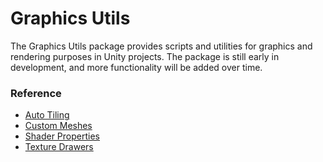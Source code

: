 # Graphics Utils

The Graphics Utils package provides scripts and utilities for graphics and rendering purposes in Unity projects. The package is still early in development, and more functionality will be added over time.

### Reference

- [Auto Tiling](auto-tiling.md)
- [Custom Meshes](custom-meshes.md)
- [Shader Properties](shader-properties.md)
- [Texture Drawers](texture-drawers.md)
